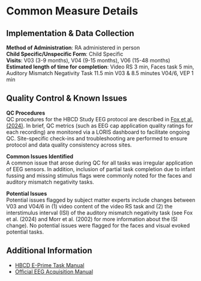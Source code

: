 # Common Measure Details

## Implementation & Data Collection
**Method of Administration**: RA administered in person  
**Child Specific/Unspecific Form**: Child Specific  
**Visits**: V03 (3-9 months), V04 (9-15 months), V06 (15-48 months)  
**Estimated length of time for completion**: Video RS 3 min, Faces task 5 min, Auditory Mismatch Negativity Task 11.5 min V03 & 8.5 minutes V04/6, VEP 1 min    

## Quality Control & Known Issues
**QC Procedures**       
QC procedures for the HBCD Study EEG protocol are described in [Fox et al. (2024)](https://doi.org/10.1016/j.dcn.2024.101447). In brief, QC metrics (such as EEG cap application quality ratings for each recording) are monitored via a LORIS dashboard to facilitate ongoing QC. Site-specific check-ins and troubleshooting are performed to ensure protocol and data quality consistency across sites.

**Common Issues Identified**        
A common issue that arose during QC for all tasks was irregular application of EEG sensors. In addition, inclusion of partial task completion due to infant fussing and missing stimulus flags were commonly noted for the faces and auditory mismatch negativity tasks.

**Potential Issues**        
Potential issues flagged by subject matter experts include changes between V03 and V04/6 in (1) video content of the video RS task and (2) the interstimulus interval (ISI) of the auditory mismatch negativity task (see Fox et al. (2024) and Morr et al. (2002) for more information about the ISI change). No potential issues were flagged for the faces and visual evoked potential tasks.

## Additional Information
- [HBCD E-Prime Task Manual](https://docs.google.com/document/d/1PghQQpLbxjQavtVlHyIz7JVJxlyKcC4Do8z8j7srdaI/edit?usp=sharing)  
- [Official EEG Acquisition Manual](https://docs.google.com/document/d/1tjrFJzntHOqJOrq-SRGy2Z0LOj56MFsZ2ZocgrUogSs/edit?usp=sharing)



